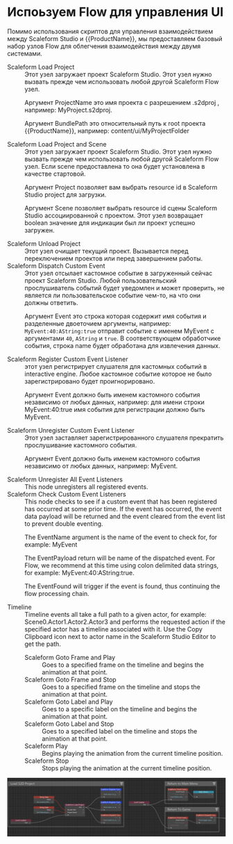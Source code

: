 # Испоьзуем Flow для управления UI

Помимо использования скриптов для управления взаимодействием между Scaleform Studio и {{ProductName}}, мы предоставляем базовый набор узлов Flow для облегчения взаимодействия между двумя системами.

<dl>

<dt>Scaleform Load Project</dt>

<dd>Этот узел загружает проект Scaleform Studio.  Этот узел нужно вызвать прежде чем использовать любой другой Scaleform Flow узел.

Аргумент ProjectName это имя проекта с разрешением .s2dproj , например: MyProject.s2dproj.

Аргумент BundlePath это относительный путь к root проекта {{ProductName}}, например: content/ui/MyProjectFolder</dd>

<dt>Scaleform Load Project and Scene</dt>

<dd>Этот узел загружает проект Scaleform Studio. Этот узел нужно вызвать прежде чем использовать любой другой Scaleform Flow узел. Если scene предоставлена то она будет установлена в качестве стартовой.

Аргумент Project позволяет вам выбрать resource id в Scaleform Studio project для загрузки.

Аргумент Scene позволяет выбрать resource id сцены Scaleform Studio ассоциированной с проектом.
Этот узел возвращает boolean значение для индикации был ли проект успешно загружен.
</dd>

<dt>Scaleform Unload Project</dt>

<dd>Этот узел очищает текущий проект.  Вызывается перед переключением проектов или перед завершением работы.</dd>

<dt>Scaleform Dispatch Custom Event</dt>

<dd>Этот узел отсылает кастомное событие в загруженный сейчас проект Scaleform Studio. Любой пользовательский прослушиватель событий будет уведомлен и может проверить, не является ли пользовательское событие чем-то, на что они должны ответить.

Аргумент Event это строка которая содержит имя события и разделенные двоеточием аргументы, например: `MyEvent:40:AString:true` отправит событие с именем MyEvent с аргументами `40`, `AString` и `true`. В соответствующем обработчике события, строка name будет обработана для извлечения данных. </dd>

<dt>Scaleform Register Custom Event Listener</dt>

<dd> этот узел регистрирует слушателя для кастомных событий в interactive engine. Любое кастомное событие которое не было зарегистрировано будет проигнорировано.

Аргумент Event должно быть именем кастомного события независимо от любых данных, например: для имени строки MyEvent:40:true имя события для регистрации должно быть MyEvent.</dd>

<dt>Scaleform Unregister Custom Event Listener</dt>

<dd>Этот узел заставляет зарегистрированного слушателя прекратить прослушивание кастомного события.

Аргумент Event должно быть именем кастомного события независимо от любых данных, например: MyEvent.</dd>


<dt>Scaleform Unregister All Event Listeners</dt>

<dd>This node unregisters all registered events.</dd>


<dt>Scaleform Check Custom Event Listeners</dt>

<dd>This node checks to see if a custom event that has been registered has occurred at some prior time. If the event has occurred, the event data payload will be returned and the event cleared from the event list to prevent double eventing.

The EventName argument is the name of the event to check for, for example: MyEvent

The EventPayload return will be name of the dispatched event.  For Flow, we recommend at this time using colon delimited data strings, for example: MyEvent:40:AString:true.

The EventFound will trigger if the event is found, thus continuing the flow processing chain.</dd>


<dt>Timeline</dt>

<dd>Timeline events all take a full path to a given actor, for example: Scene0.Actor1.Actor2.Actor3 and performs the requested action if the specified actor has a timeline associated with it. Use the Copy Clipboard icon next to actor name in the Scaleform Studio Editor to get the path.

<dl><dt>Scaleform Goto Frame and Play</dt>

<dd>Goes to a specified frame on the timeline and begins the animation at that point.</dd>

<dt>Scaleform Goto Frame and Stop</dt>

<dd>Goes to a specified frame on the timeline and stops the animation at that point.</dd>

<dt>Scaleform Goto Label and Play</dt>

<dd>Goes to a specific label on the timeline and begins the animation at that point.</dd>

<dt>Scaleform Goto Label and Stop</dt>

<dd>Goes to a specified label on the timeline and stops the animation at that point.</dd>

<dt>Scaleform Play</dt>

<dd>Begins playing the animation from the current timeline position.</dd>

<dt>Scaleform Stop</dt>

<dd>Stops playing the animation at the current timeline position.</dd></dl></dd>

</dl>

![](../images/studio_flow.png)
